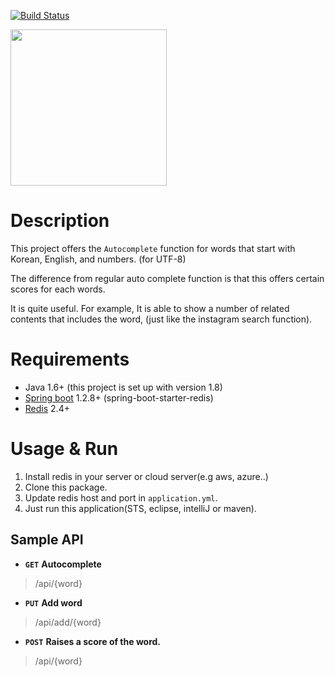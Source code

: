 [![Build Status](https://travis-ci.org/okihouse/spring-boot-redis-auto-complete.svg?branch=master)](https://travis-ci.org/okihouse/spring-boot-redis-auto-complete)

<img src="https://raw.githubusercontent.com/okihouse/spring-boot-redis-auto-complete/master/autocomplete.gif" width="250">


# Description
This project offers the `Autocomplete` function for words that start with Korean, English, and numbers. (for UTF-8)

The difference from regular auto complete function is that this offers certain scores for each words.

It is quite useful. For example, It is able to show a number of related contents that includes the word, (just like the instagram search function).

# Requirements
* Java 1.6+ (this project is set up with version 1.8)
* [Spring boot](http://projects.spring.io/spring-boot/) 1.2.8+ (spring-boot-starter-redis)
* [Redis](http://redis.io/) 2.4+

# Usage & Run
1. Install redis in your server or cloud server(e.g aws, azure..)
1. Clone this package.
1. Update redis host and port in `application.yml`.
1. Just run this application(STS, eclipse, intelliJ or maven).

## Sample API

- **`GET`** **Autocomplete**
> /api/{word}  

- **`PUT`** **Add word**
> /api/add/{word} 

- **`POST`** **Raises a score of the word.**
> /api/{word}  
